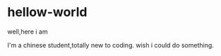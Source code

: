 # hellow-world

well,here i am

I'm a chinese student,totally new to coding.
wish i could do something.
